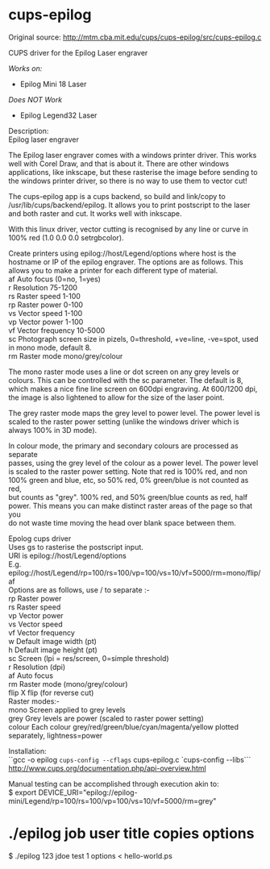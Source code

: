 cups-epilog
===========
Original source: http://mtm.cba.mit.edu/cups/cups-epilog/src/cups-epilog.c

CUPS driver for the Epilog Laser engraver  

*Works on:*  
 * Epilog Mini 18 Laser  
  
*Does NOT Work*  
 * Epilog Legend32 Laser  
  
 Description:  
 Epilog laser engraver  
  
 The Epilog laser engraver comes with a windows printer driver. This works  
 well with Corel Draw, and that is about it. There are other windows  
 applications, like inkscape, but these rasterise the image before sending to  
 the windows printer driver, so there is no way to use them to vector cut!  
  
 The cups-epilog app is a cups backend, so build and link/copy to  
 /usr/lib/cups/backend/epilog. It allows you to print postscript to the laser  
 and both raster and cut. It works well with inkscape.  
  
 With this linux driver, vector cutting is recognised by any line or curve in  
 100% red (1.0 0.0 0.0 setrgbcolor).  
  
 Create printers using epilog://host/Legend/options where host is the  
 hostname or IP of the epilog engraver. The options are as follows. This  
 allows you to make a printer for each different type of material.  
 af	Auto focus (0=no, 1=yes)  
 r	Resolution 75-1200  
 rs	Raster speed 1-100  
 rp	Raster power 0-100  
 vs	Vector speed 1-100  
 vp	Vector power 1-100  
 vf	Vector frequency 10-5000  
 sc	Photograph screen size in pizels, 0=threshold, +ve=line, -ve=spot, used  
      in mono mode, default 8.  
 rm	Raster mode mono/grey/colour  
  
 The mono raster mode uses a line or dot screen on any grey levels or  
 colours. This can be controlled with the sc parameter. The default is 8,  
 which makes a nice fine line screen on 600dpi engraving. At 600/1200 dpi,  
 the image is also lightened to allow for the size of the laser point.  
  
 The grey raster mode maps the grey level to power level. The power level is  
 scaled to the raster power setting (unlike the windows driver which is  
 always 100% in 3D mode).  
  
 In colour mode, the primary and secondary colours are processed as separate  
 passes, using the grey level of the colour as a power level. The power level  
 is scaled to the raster power setting. Note that red is 100% red, and non  
 100% green and blue, etc, so 50% red, 0% green/blue is not counted as red,  
 but counts as "grey". 100% red, and 50% green/blue counts as red, half  
 power. This means you can make distinct raster areas of the page so that you  
 do not waste time moving the head over blank space between them.  
  
 Epolog cups driver  
 Uses gs to rasterise the postscript input.  
 URI is epilog://host/Legend/options  
 E.g. epilog://host/Legend/rp=100/rs=100/vp=100/vs=10/vf=5000/rm=mono/flip/af  
 Options are as follows, use / to separate :-  
 rp   Raster power  
 rs   Raster speed  
 vp   Vector power  
 vs   Vector speed  
 vf   Vector frequency  
 w    Default image width (pt)  
 h    Default image height (pt)  
 sc   Screen (lpi = res/screen, 0=simple threshold)  
 r    Resolution (dpi)  
 af   Auto focus  
 rm   Raster mode (mono/grey/colour)  
 flip X flip (for reverse cut)  
 Raster modes:-  
 mono Screen applied to grey levels  
 grey Grey levels are power (scaled to raster power setting)  
 colour       Each colour grey/red/green/blue/cyan/magenta/yellow plotted  
 separately, lightness=power  
  
  
 Installation:  
 ``gcc -o epilog `cups-config --cflags` cups-epilog.c `cups-config --libs```
 http://www.cups.org/documentation.php/api-overview.html  

 Manual testing can be accomplished through execution akin to:  
 $ export DEVICE_URI="epilog://epilog-mini/Legend/rp=100/rs=100/vp=100/vs=10/vf=5000/rm=grey"  
 # ./epilog job user title copies options  
 $ ./epilog 123 jdoe test 1 options < hello-world.ps  
  
